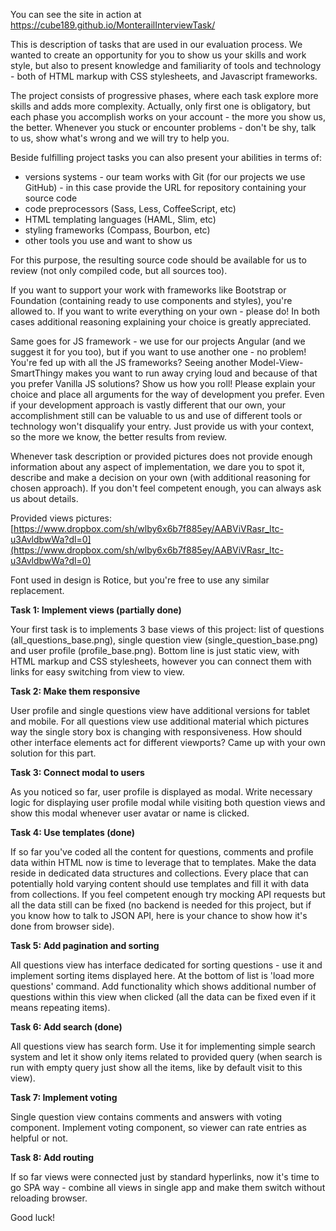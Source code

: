 You can see the site in action at https://cube189.github.io/MonterailInterviewTask/

This is description of tasks that are used in our evaluation process. We wanted to create an opportunity for you to show us your skills and work style, but also to present knowledge and familiarity of tools and technology - both of HTML markup with CSS stylesheets, and Javascript frameworks.

The project consists of progressive phases, where each task explore more skills and adds more complexity. Actually, only first one is obligatory, but each phase you accomplish works on your account - the more you show us, the better. Whenever you stuck or encounter problems - don't be shy, talk to us, show what's wrong and we will try to help you.

Beside fulfilling project tasks you can also present your abilities in terms of:
- versions systems - our team works with Git (for our projects we use GitHub) - in this case provide the URL for repository containing your source code
- code preprocessors (Sass, Less, CoffeeScript, etc)
- HTML templating languages (HAML, Slim, etc)
- styling frameworks (Compass, Bourbon, etc)
- other tools you use and want to show us

For this purpose, the resulting source code should be available for us to review (not only compiled code, but all sources too).

If you want to support your work with frameworks like Bootstrap or Foundation (containing ready to use components and styles), you're allowed to. If you want to write everything on your own - please do! In both cases additional reasoning explaining your choice is greatly appreciated.

Same goes for JS framework - we use for our projects Angular (and we suggest it for you too), but if you want to use another one - no problem! You're fed up with all the JS frameworks? Seeing another Model-View-SmartThingy makes you want to run away crying loud and because of that you prefer Vanilla JS solutions? Show us how you roll! Please explain your choice and place all arguments for the way of development you prefer.
Even if your development approach is vastly different that our own, your accomplishment still can be valuable to us and use of different tools or technology won't disqualify your entry. Just provide us with your context, so the more we know, the better results from review.

Whenever task description or provided pictures does not provide enough information about any aspect of implementation, we dare you to spot it, describe and make a decision on your own (with additional reasoning for chosen approach).  If you don't feel competent enough, you can always ask us about details.

Provided views pictures: [https://www.dropbox.com/sh/wlby6x6b7f885ey/AABViVRasr_Itc-u3AvldbwWa?dl=0](https://www.dropbox.com/sh/wlby6x6b7f885ey/AABViVRasr_Itc-u3AvldbwWa?dl=0)

Font used in design is Rotice, but you're free to use any similar replacement.

**Task 1: Implement views (partially done)**

Your first task is to implements 3 base views of this project: list of questions (all_questions_base.png), single question view (single_question_base.png) and user profile (profile_base.png). Bottom line is just static view, with HTML markup and CSS stylesheets, however you can connect them with links for easy switching from view to view.

**Task 2: Make them responsive**

User profile and single questions view have additional versions for tablet and mobile. For all questions view use additional material which pictures way the single story box is changing with responsiveness. How should other interface elements act for different viewports? Came up with your own solution for this part.

**Task 3: Connect modal to users**

As you noticed so far, user profile is displayed as modal. Write necessary logic for displaying user profile modal while visiting both question views and show this modal whenever user avatar or name is clicked.

**Task 4: Use templates (done)**

If so far you've coded all the content for questions, comments and profile data within HTML now is time to leverage that to templates. Make the data reside in dedicated data structures and collections. Every place that can potentially hold varying content should use templates and fill it with data from collections. If you feel competent enough try mocking API requests but all the data still can be fixed (no backend is needed for this project, but if you know how to talk to JSON API, here is your chance to show how it's done from browser side).

**Task 5: Add pagination and sorting**

All questions view has interface dedicated for sorting questions - use it and implement sorting items displayed here. At the bottom of list is 'load more questions' command. Add functionality which shows additional number of questions within this view when clicked (all the data can be fixed even if it means repeating items).

**Task 6: Add search (done)**

All questions view has search form. Use it for implementing simple search system and let it show only items related to provided query (when search is run with empty query just show all the items, like by default visit to this view).

**Task 7: Implement voting**

Single question view contains comments and answers with voting component. Implement voting component, so viewer can rate entries as helpful or not.

**Task 8: Add routing**

If so far views were connected just by standard hyperlinks, now it's time to go SPA way - combine all views in single app and make them switch without reloading browser.

Good luck!
